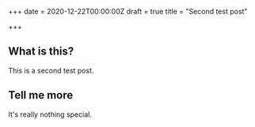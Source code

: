 +++
date = 2020-12-22T00:00:00Z
draft = true
title = "Second test post"

+++
## What is this?

This is a second test post.

## Tell me more

It's really nothing special.